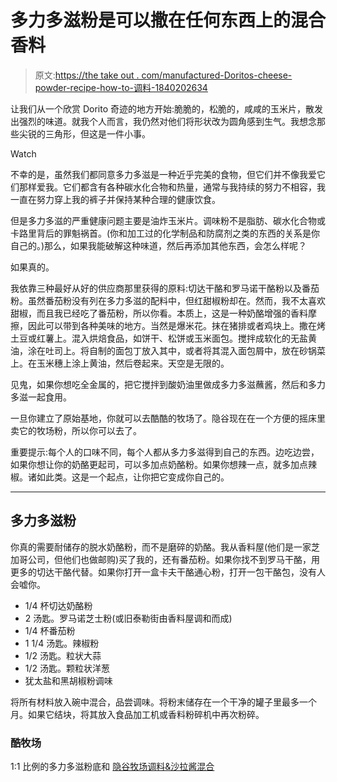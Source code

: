 # 多力多滋粉是可以撒在任何东西上的混合香料

> 原文:[https://the take out . com/manufactured-Doritos-cheese-powder-recipe-how-to-调料-1840202634](https://thetakeout.com/homemade-doritos-cheese-powder-recipe-how-to-seasoning-1840202634)

让我们从一个欣赏 Dorito 奇迹的地方开始:脆脆的，松脆的，咸咸的玉米片，散发出强烈的味道。就我个人而言，我仍然对他们将形状改为圆角感到生气。我想念那些尖锐的三角形，但这是一件小事。

Watch

不幸的是，虽然我们都同意多力多滋是一种近乎完美的食物，但它们并不像我爱它们那样爱我。它们都含有各种碳水化合物和热量，通常与我持续的努力不相容，我一直在努力穿上我的裤子并保持某种合理的健康饮食。

但是多力多滋的严重健康问题主要是油炸玉米片。调味粉不是脂肪、碳水化合物或卡路里背后的罪魁祸首。(你和加工过的化学制品和防腐剂之类的东西的关系是你自己的。)那么，如果我能破解这种味道，然后再添加其他东西，会怎么样呢？

如果真的。

我依靠三种最好从好的供应商那里获得的原料:切达干酪和罗马诺干酪粉以及番茄粉。虽然番茄粉没有列在多力多滋的配料中，但红甜椒粉却在。然而，我不太喜欢甜椒，而且我已经吃了番茄粉，所以你看。本质上，这是一种奶酪增强的香料摩擦，因此可以带到各种美味的地方。当然是爆米花。抹在猪排或者鸡块上。撒在烤土豆或红薯上。混入烘焙食品，如饼干、松饼或玉米面包。搅拌成软化的无盐黄油，涂在吐司上。将自制的面包丁放入其中，或者将其混入面包屑中，放在砂锅菜上。在玉米穗上涂上黄油，然后卷起来。天空是无限的。

见鬼，如果你想吃全金属的，把它搅拌到酸奶油里做成多力多滋蘸酱，然后和多力多滋一起食用。

一旦你建立了原始基地，你就可以去酷酷的牧场了。隐谷现在在一个方便的摇床里卖它的牧场粉，所以你可以去了。

重要提示:每个人的口味不同，每个人都从多力多滋得到自己的东西。边吃边尝，如果你想让你的奶酪更起司，可以多加点奶酪粉。如果你想辣一点，就多加点辣椒。诸如此类。这是一个起点，让你把它变成你自己的。

* * *

## 多力多滋粉

你真的需要耐储存的脱水奶酪粉，而不是磨碎的奶酪。我从香料屋(他们是一家芝加哥公司，但他们也做邮购)买了我的，还有番茄粉。如果你找不到罗马干酪，用更多的切达干酪代替。如果你打开一盒卡夫干酪通心粉，打开一包干酪包，没有人会嘘你。

*   1/4 杯切达奶酪粉
*   2 汤匙。罗马诺芝士粉(或旧泰勒街由香料屋调和而成)
*   1/4 杯番茄粉
*   1 1/4 汤匙。辣椒粉
*   1/2 汤匙。粒状大蒜
*   1/2 汤匙。颗粒状洋葱
*   犹太盐和黑胡椒粉调味

将所有材料放入碗中混合，品尝调味。将粉末储存在一个干净的罐子里最多一个月。如果它结块，将其放入食品加工机或香料粉碎机中再次粉碎。

### 酷牧场

1:1 比例的多力多滋粉底和 [隐谷牧场调料&沙拉酱混合](https://www.hiddenvalley.com/products/ranch-seasoning-mixes/?gclid=EAIaIQobChMIpeuP_Jq75gIVjP7jBx3INg-SEAAYASAAEgIfiPD_BwE&gclsrc=aw.ds)